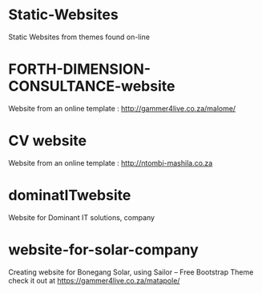 # Static-Websites
Static Websites from themes found on-line

# FORTH-DIMENSION-CONSULTANCE-website
Website from an online template : http://gammer4live.co.za/malome/

# CV website
Website from an online template : http://ntombi-mashila.co.za

# dominatITwebsite
Website for Dominant IT solutions, company

# website-for-solar-company
Creating website for Bonegang Solar, using Sailor – Free Bootstrap Theme
check it out at https://gammer4live.co.za/matapole/


